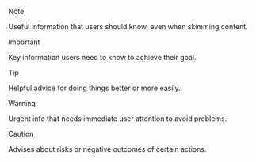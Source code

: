 

> [!NOTE]
> Useful information that users should know, even when skimming content.


> [!IMPORTANT]
> Key information users need to know to achieve their goal.

> [!TIP]
> Helpful advice for doing things better or more easily.


> [!WARNING]
> Urgent info that needs immediate user attention to avoid problems.

> [!CAUTION]
> Advises about risks or negative outcomes of certain actions.
